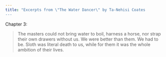 ```yaml
---
title: "Excerpts from \"The Water Dancer\" by Ta-Nehisi Coates
---
```


Chapter 3:

> The masters could not bring water to boil, harness a horse, nor strap
> their own drawers without us. We were better than them. We had to be.
> Sloth was literal death to us, while for them it was the whole ambition
> of their lives.
